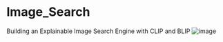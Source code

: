# Image_Search
Building an Explainable Image Search Engine with CLIP and BLIP
![image](https://github.com/user-attachments/assets/6c5177c7-512a-4461-9e20-75f6cd4f63f1)
